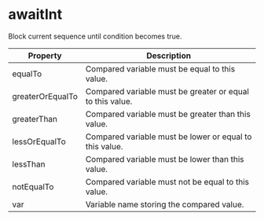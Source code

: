 # awaitInt

Block current sequence until condition becomes true. 

| Property | Description |
| ------- | -------- |
| equalTo | Compared variable must be equal to this value.  |
| greaterOrEqualTo | Compared variable must be greater or equal to this value.  |
| greaterThan | Compared variable must be greater than this value.  |
| lessOrEqualTo | Compared variable must be lower or equal to this value.  |
| lessThan | Compared variable must be lower than this value.  |
| notEqualTo | Compared variable must not be equal to this value.  |
| var | Variable name storing the compared value.  |

